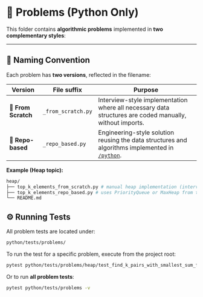 # 🧩 Problems (Python Only)

This folder contains **algorithmic problems** implemented in **two complementary styles**:

---

## 🧱 Naming Convention

Each problem has **two versions**, reflected in the filename:

| Version | File suffix | Purpose |
|----------|--------------|----------|
| 🧩 **From Scratch** | `_from_scratch.py` | Interview-style implementation where all necessary data structures are coded manually, without imports. |
| 🧩 **Repo-based** | `_repo_based.py` | Engineering-style solution reusing the data structures and algorithms implemented in [`/python`](../python). |

**Example (Heap topic):**
```bash
heap/
├── top_k_elements_from_scratch.py # manual heap implementation (interview-style)
├── top_k_elements_repo_based.py # uses PriorityQueue or MaxHeap from the repo
└── README.md
```

## ⚙️ Running Tests

All problem tests are located under:
```bash
python/tests/problems/
```

To run the test for a specific problem, execute from the project root:
```bash
pytest python/tests/problems/heap/test_find_k_pairs_with_smallest_sum_from_scratch.py -v
```

Or to run **all problem tests**:
```bash
pytest python/tests/problems -v
```

